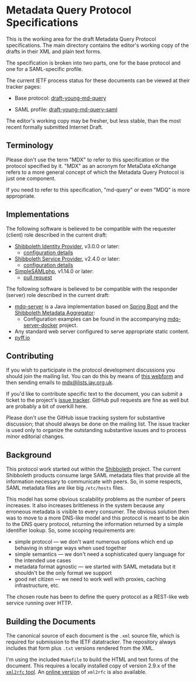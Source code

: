 # Metadata Query Protocol Specifications

This is the working area for the draft Metadata Query Protocol specifications.
The main directory contains the editor's working copy of the drafts in their XML
and plain text forms.

The specification is broken into two parts, one for the base protocol and one
for a SAML-specific profile.

The current IETF process status for these documents can be viewed at
their tracker pages:

* Base protocol:
[draft-young-md-query](https://datatracker.ietf.org/doc/draft-young-md-query/)

* SAML profile:
[draft-young-md-query-saml](http://datatracker.ietf.org/doc/draft-young-md-query-saml/)

The editor's working copy may be fresher, but less stable, than the most
recent formally submitted Internet Draft.

## Terminology

Please don't use the term "MDX" to refer to this specification or the protocol
specified by it.  "MDX" as an acronym for MetaData eXchange refers to a more
general concept of which the Metadata Query Protocol is just one component.

If you need to refer to this specification, "md-query" or even "MDQ" is more
appropriate.

## Implementations

The following software is believed to be compatible with the requester (client)
role described in the current draft:

* [Shibboleth Identity Provider][IdP], v3.0.0 or later:
    * [configuration details][IdPConfig]
* [Shibboleth Service Provider][SP], v2.4.0 or later:
    * [configuration details][SPConfig]
* [SimpleSAMLphp][SSP], v1.14.0 or later:
    * [pull request](https://github.com/simplesamlphp/simplesamlphp/pull/146)

The following software is believed to be compatible with the responder (server)
role described in the current draft:

* [mdq-server][] is a Java implementation based on [Spring Boot][Boot] and the [Shibboleth Metadata Aggregator][MDA]:
    * Configuration examples can be found in the accompanying [mdq-server-docker][] project.
* Any standard web server configured to serve appropriate static content.
* [pyff.io][pyFF]

[IdP]: http://shibboleth.net/products/identity-provider.html "Shibboleth IdP"
[IdPConfig]: https://wiki.shibboleth.net/confluence/display/IDP30/DynamicHTTPMetadataProvider
[SP]: http://shibboleth.net/products/service-provider.html "Shibboleth SP"
[SPConfig]: https://wiki.shibboleth.net/confluence/display/SHIB2/NativeSPMetadataProvider#NativeSPMetadataProvider-DynamicMetadataProvider
[mdq-server]: https://github.com/iay/mdq-server "mdq-server on GitHub"
[mdq-server-docker]: https://github.com/iay/mdq-server-docker "mdq-server-docker on GitHub"
[Boot]: http://projects.spring.io/spring-boot/ "Spring Boot"
[MDA]: https://shibboleth.net/products/metadata-aggregator.html "Shibboleth Metadata Aggregator"
[SSP]: https://simplesamlphp.org/ "SimpleSAMLphp"
[pyFF]: https://pyff.io/ "Python Federation Feeder"

## Contributing

If you wish to participate in the protocol development discussions you should
join the mailing list.  You can do this by means of
[this webform](http://lists.iay.org.uk/listinfo.cgi/mdx-iay.org.uk)
and then sending emails to [mdx@lists.iay.org.uk](mailto:mdx@lists.iay.org.uk).

If you'd like to contribute specific text to the document, you can submit a
ticket to the project's [issue tracker](https://github.com/iay/md-query/issues).
GitHub pull requests are fine as well but are probably a bit of overkill here.

Please don't use the GitHub issue tracking system for substantive discussion;
that should always be done on the mailing list.  The issue tracker is used
only to organize the outstanding substantive issues and to process minor
editorial changes.

## Background

This protocol work started out within the [Shibboleth](http://shibboleth.net)
project.  The current Shibboleth products consume large SAML metadata
files that provide all the information necessary to communicate with peers.
So, in some respects, SAML metadata files are like big `/etc/hosts` files.

This model has some obvious scalability problems as the number of peers
increases.  It also increases brittleness in the system because any erroneous
metadata is visible to every consumer.
The obvious solution then was to move to a more DNS-like model and
this protocol is meant to be akin to the DNS query protocol, returning the
information returned by a simple identifier lookup.  So, some scoping
requirements are:

* simple protocol &mdash; we don't want numerous options which end up behaving in strange ways when used together
* simple semantics &mdash; we don't need a sophisticated query language for the intended use cases
* metadata format agnostic &mdash; we started with SAML metadata but it shouldn't be the only format we support
* good net citizen &mdash; we need to work well with proxies, caching infrastructure, etc.

The chosen route has been to define the query protocol as a REST-like web
service running over HTTP.

## Building the Documents

The canonical source of each document is the `.xml` source file, which is
required for submission to the IETF datatracker.
The repository always includes that form plus `.txt` versions rendered from the
XML.

I'm using the included `Makefile` to build the HTML and text forms of the
document.  This requires a locally installed copy of version 2.9.x of the
[`xml2rfc` tool](https://pypi.python.org/pypi/xml2rfc/).  An
[online version](http://xml.resource.org) of `xml2rfc` is also available.

